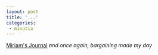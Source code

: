 ```yaml
---
layout: post
title: '...'
categories:
 - minutia
---
```


<a href="http://www.danielsjourney.com/miriam/">Miriam's Journal</a> <i>and once again, bargaining made my day</i>

